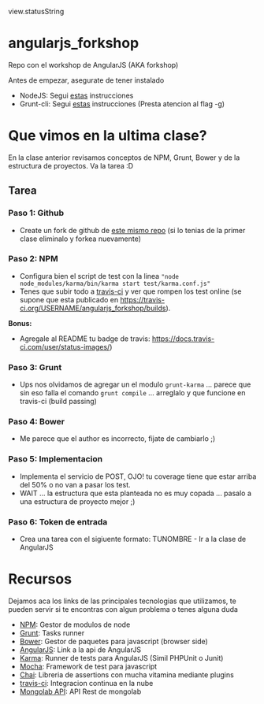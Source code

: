 view.statusString
# angularjs_forkshop
Repo con el workshop de AngularJS (AKA forkshop) 

Antes de empezar, asegurate de tener instalado

 * NodeJS: Segui [estas](https://nodejs.org/en/download/package-manager/) instrucciones
 * Grunt-cli: Segui [estas](https://github.com/gruntjs/grunt-cli) instrucciones (Presta atencion al flag -g)

# Que vimos en la ultima clase?
En la clase anterior revisamos conceptos de NPM, Grunt, Bower y de la estructura de proyectos. Va la tarea :D

## Tarea

### Paso 1: Github

 - Create un fork de github de [este mismo repo](https://github.com/mliwski/angularjs_forkshop) (si lo tenias de la primer clase eliminalo y forkea nuevamente)

### Paso 2: NPM

 - Configura bien el script de test con la linea ```"node node_modules/karma/bin/karma start test/karma.conf.js"```
 - Tenes que subir todo a [travis-ci](https://travis-ci.org)
 y ver que rompen los test online (se supone que esta publicado en https://travis-ci.org/USERNAME/angularjs_forkshop/builds).

**Bonus:**

 - Agregale al README tu badge de travis: https://docs.travis-ci.com/user/status-images/)

### Paso 3: Grunt 

 - Ups nos olvidamos de agregar un el modulo ```grunt-karma``` ... parece que sin eso falla el comando ```grunt compile``` ... arreglalo y que funcione en travis-ci (build passing)

### Paso 4: Bower

 - Me parece que el author es incorrecto, fijate de cambiarlo ;)


### Paso 5: Implementacion

 - Implementa el servicio de POST, OJO! tu coverage tiene que estar arriba del 50% o no van a pasar los test.
 - WAIT ... la estructura que esta planteada no es muy copada ... pasalo a una estructura de proyecto mejor ;)

### Paso 6: Token de entrada

 - Crea una tarea con el sigiuente formato: TUNOMBRE - Ir a la clase de AngularJS 


# Recursos

Dejamos aca los links de las principales tecnologias que utilizamos, te pueden servir si te encontras con algun problema o tenes alguna duda

 - [NPM](https://www.npmjs.com/): Gestor de modulos de node
 - [Grunt](http://gruntjs.com/): Tasks runner
 - [Bower](http://bower.io/): Gestor de paquetes para javascript (browser side)
 - [AngularJS](https://docs.angularjs.org/api): Link a la api de AngularJS
 - [Karma](http://karma-runner.github.io/0.13/index.html): Runner de tests para AngularJS (Simil PHPUnit o Junit) 
 - [Mocha](https://mochajs.org/): Framework de test para javascript
 - [Chai](http://chaijs.com/): Libreria de assertions con mucha vitamina mediante plugins
 - [travis-ci](https://travis-ci.org): Integracion continua en la nube
 - [Mongolab API](http://docs.mongolab.com/data-api/): API Rest de mongolab
 
